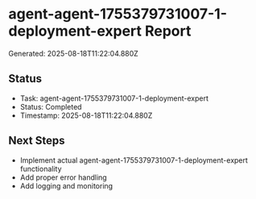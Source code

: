 # agent-agent-1755379731007-1-deployment-expert Report

Generated: 2025-08-18T11:22:04.880Z

## Status
- Task: agent-agent-1755379731007-1-deployment-expert
- Status: Completed
- Timestamp: 2025-08-18T11:22:04.880Z

## Next Steps
- Implement actual agent-agent-1755379731007-1-deployment-expert functionality
- Add proper error handling
- Add logging and monitoring
